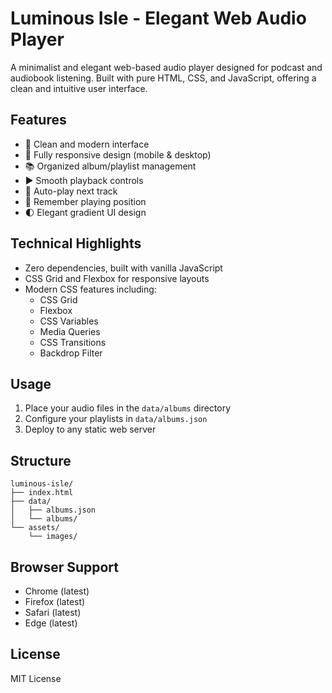 # Luminous Isle - Elegant Web Audio Player

A minimalist and elegant web-based audio player designed for podcast and audiobook listening. Built with pure HTML, CSS, and JavaScript, offering a clean and intuitive user interface.

## Features

- 🎨 Clean and modern interface
- 📱 Fully responsive design (mobile & desktop)
- 📚 Organized album/playlist management
- ▶️ Smooth playback controls
- 🎵 Auto-play next track
- 📑 Remember playing position
- 🌓 Elegant gradient UI design

## Technical Highlights

- Zero dependencies, built with vanilla JavaScript
- CSS Grid and Flexbox for responsive layouts
- Modern CSS features including:
  - CSS Grid
  - Flexbox
  - CSS Variables
  - Media Queries
  - CSS Transitions
  - Backdrop Filter

## Usage

1. Place your audio files in the `data/albums` directory
2. Configure your playlists in `data/albums.json`
3. Deploy to any static web server

## Structure

```
luminous-isle/
├── index.html
├── data/
│   ├── albums.json
│   └── albums/
└── assets/
    └── images/
```

## Browser Support

- Chrome (latest)
- Firefox (latest)
- Safari (latest)
- Edge (latest)

## License

MIT License
